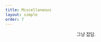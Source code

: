 ```yaml
---
title: Miscellaneous
layout: simple
order: 7
---
```


<CENTER><div class='customLetter'>그냥 잡담.</div></CENTER>
